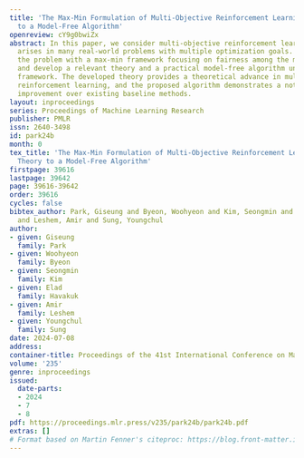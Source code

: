 ```yaml
---
title: 'The Max-Min Formulation of Multi-Objective Reinforcement Learning: From Theory
  to a Model-Free Algorithm'
openreview: cY9g0bwiZx
abstract: In this paper, we consider multi-objective reinforcement learning, which
  arises in many real-world problems with multiple optimization goals. We approach
  the problem with a max-min framework focusing on fairness among the multiple goals
  and develop a relevant theory and a practical model-free algorithm under the max-min
  framework. The developed theory provides a theoretical advance in multi-objective
  reinforcement learning, and the proposed algorithm demonstrates a notable performance
  improvement over existing baseline methods.
layout: inproceedings
series: Proceedings of Machine Learning Research
publisher: PMLR
issn: 2640-3498
id: park24b
month: 0
tex_title: 'The Max-Min Formulation of Multi-Objective Reinforcement Learning: From
  Theory to a Model-Free Algorithm'
firstpage: 39616
lastpage: 39642
page: 39616-39642
order: 39616
cycles: false
bibtex_author: Park, Giseung and Byeon, Woohyeon and Kim, Seongmin and Havakuk, Elad
  and Leshem, Amir and Sung, Youngchul
author:
- given: Giseung
  family: Park
- given: Woohyeon
  family: Byeon
- given: Seongmin
  family: Kim
- given: Elad
  family: Havakuk
- given: Amir
  family: Leshem
- given: Youngchul
  family: Sung
date: 2024-07-08
address:
container-title: Proceedings of the 41st International Conference on Machine Learning
volume: '235'
genre: inproceedings
issued:
  date-parts:
  - 2024
  - 7
  - 8
pdf: https://proceedings.mlr.press/v235/park24b/park24b.pdf
extras: []
# Format based on Martin Fenner's citeproc: https://blog.front-matter.io/posts/citeproc-yaml-for-bibliographies/
---
```

